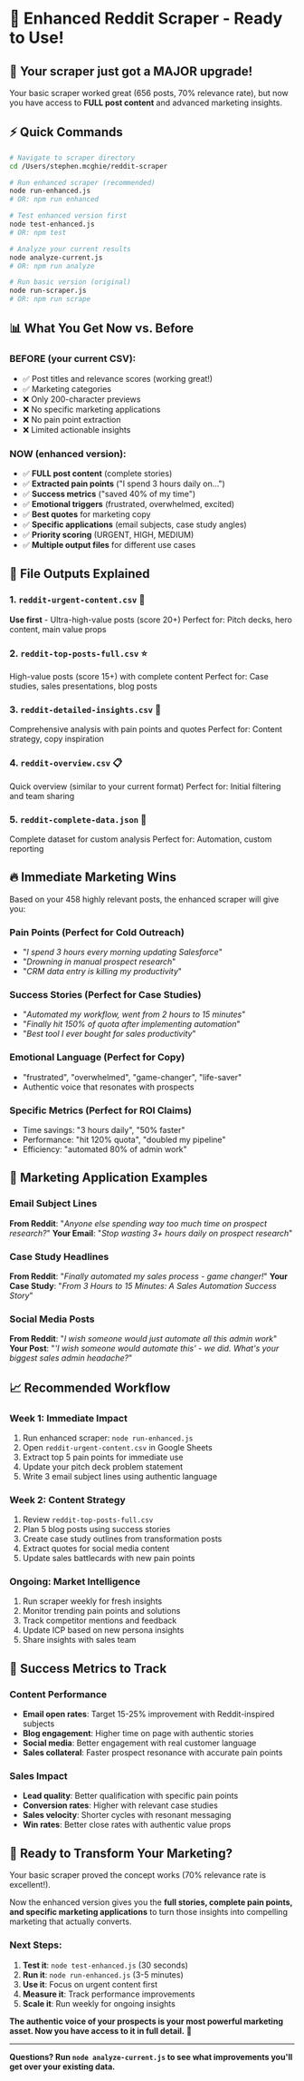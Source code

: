 # 🎯 Enhanced Reddit Scraper - Ready to Use!

## 🚀 Your scraper just got a MAJOR upgrade!

Your basic scraper worked great (656 posts, 70% relevance rate), but now you have access to **FULL post content** and advanced marketing insights.

## ⚡ Quick Commands

```bash
# Navigate to scraper directory
cd /Users/stephen.mcghie/reddit-scraper

# Run enhanced scraper (recommended)
node run-enhanced.js
# OR: npm run enhanced

# Test enhanced version first
node test-enhanced.js
# OR: npm test

# Analyze your current results
node analyze-current.js
# OR: npm run analyze

# Run basic version (original)
node run-scraper.js
# OR: npm run scrape
```

## 📊 What You Get Now vs. Before

### BEFORE (your current CSV):
- ✅ Post titles and relevance scores (working great!)
- ✅ Marketing categories
- ❌ Only 200-character previews
- ❌ No specific marketing applications
- ❌ No pain point extraction
- ❌ Limited actionable insights

### NOW (enhanced version):
- ✅ **FULL post content** (complete stories)
- ✅ **Extracted pain points** ("I spend 3 hours daily on...")
- ✅ **Success metrics** ("saved 40% of my time")
- ✅ **Emotional triggers** (frustrated, overwhelmed, excited)
- ✅ **Best quotes** for marketing copy
- ✅ **Specific applications** (email subjects, case study angles)
- ✅ **Priority scoring** (URGENT, HIGH, MEDIUM)
- ✅ **Multiple output files** for different use cases

## 🎯 File Outputs Explained

### 1. `reddit-urgent-content.csv` 🚨
**Use first** - Ultra-high-value posts (score 20+)
Perfect for: Pitch decks, hero content, main value props

### 2. `reddit-top-posts-full.csv` ⭐
High-value posts (score 15+) with complete content
Perfect for: Case studies, sales presentations, blog posts

### 3. `reddit-detailed-insights.csv` 📄
Comprehensive analysis with pain points and quotes
Perfect for: Content strategy, copy inspiration

### 4. `reddit-overview.csv` 📋
Quick overview (similar to your current format)
Perfect for: Initial filtering and team sharing

### 5. `reddit-complete-data.json` 💾
Complete dataset for custom analysis
Perfect for: Automation, custom reporting

## 🔥 Immediate Marketing Wins

Based on your 458 highly relevant posts, the enhanced scraper will give you:

### Pain Points (Perfect for Cold Outreach)
- "*I spend 3 hours every morning updating Salesforce*"
- "*Drowning in manual prospect research*" 
- "*CRM data entry is killing my productivity*"

### Success Stories (Perfect for Case Studies)
- "*Automated my workflow, went from 2 hours to 15 minutes*"
- "*Finally hit 150% of quota after implementing automation*"
- "*Best tool I ever bought for sales productivity*"

### Emotional Language (Perfect for Copy)
- "frustrated", "overwhelmed", "game-changer", "life-saver"
- Authentic voice that resonates with prospects

### Specific Metrics (Perfect for ROI Claims)
- Time savings: "3 hours daily", "50% faster"
- Performance: "hit 120% quota", "doubled my pipeline"
- Efficiency: "automated 80% of admin work"

## 🎨 Marketing Application Examples

### Email Subject Lines
**From Reddit**: "*Anyone else spending way too much time on prospect research?*"
**Your Email**: "*Stop wasting 3+ hours daily on prospect research*"

### Case Study Headlines  
**From Reddit**: "*Finally automated my sales process - game changer!*"
**Your Case Study**: "*From 3 Hours to 15 Minutes: A Sales Automation Success Story*"

### Social Media Posts
**From Reddit**: "*I wish someone would just automate all this admin work*"
**Your Post**: "*'I wish someone would automate this' - we did. What's your biggest sales admin headache?*"

## 📈 Recommended Workflow

### Week 1: Immediate Impact
1. Run enhanced scraper: `node run-enhanced.js`
2. Open `reddit-urgent-content.csv` in Google Sheets
3. Extract top 5 pain points for immediate use
4. Update your pitch deck problem statement
5. Write 3 email subject lines using authentic language

### Week 2: Content Strategy
1. Review `reddit-top-posts-full.csv`
2. Plan 5 blog posts using success stories
3. Create case study outlines from transformation posts
4. Extract quotes for social media content
5. Update sales battlecards with new pain points

### Ongoing: Market Intelligence
1. Run scraper weekly for fresh insights
2. Monitor trending pain points and solutions
3. Track competitor mentions and feedback
4. Update ICP based on new persona insights
5. Share insights with sales team

## 🎯 Success Metrics to Track

### Content Performance
- **Email open rates**: Target 15-25% improvement with Reddit-inspired subjects
- **Blog engagement**: Higher time on page with authentic stories
- **Social media**: Better engagement with real customer language
- **Sales collateral**: Faster prospect resonance with accurate pain points

### Sales Impact
- **Lead quality**: Better qualification with specific pain points
- **Conversion rates**: Higher with relevant case studies
- **Sales velocity**: Shorter cycles with resonant messaging
- **Win rates**: Better close rates with authentic value props

## 🚀 Ready to Transform Your Marketing?

Your basic scraper proved the concept works (70% relevance rate is excellent!). 

Now the enhanced version gives you the **full stories, complete pain points, and specific marketing applications** to turn those insights into compelling marketing that actually converts.

### Next Steps:
1. **Test it**: `node test-enhanced.js` (30 seconds)
2. **Run it**: `node run-enhanced.js` (3-5 minutes)  
3. **Use it**: Focus on urgent content first
4. **Measure it**: Track performance improvements
5. **Scale it**: Run weekly for ongoing insights

**The authentic voice of your prospects is your most powerful marketing asset. Now you have access to it in full detail.** 🎯

---

**Questions? Run `node analyze-current.js` to see what improvements you'll get over your existing data.**